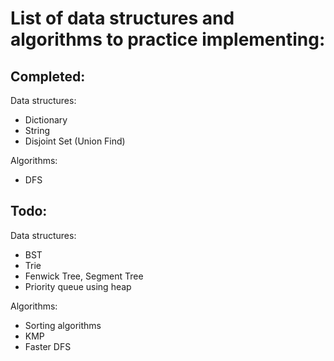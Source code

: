 # List of data structures and algorithms to practice implementing:

## Completed:

Data structures:
* Dictionary
* String
* Disjoint Set (Union Find)


Algorithms:
* DFS


## Todo:

Data structures:
* BST
* Trie
* Fenwick Tree, Segment Tree
* Priority queue using heap

Algorithms:
* Sorting algorithms
* KMP
* Faster DFS
